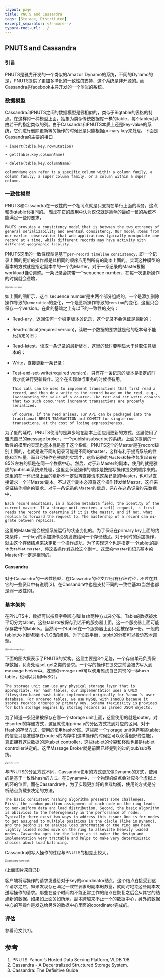 ```yaml
---
layout: page
title: PNUTS and Cassandra
tags: [Storage, Distributed]
excerpt_separator: <!--more-->
typora-root-url: ../
---
```


## PNUTS and Cassandra

### 引言

  PNUTS是雅虎开发的一个类似的Amazon Dynamo的系统，不同的Dynamo的是，PNUTS提供了更加多样化的一致性的支持，这个系统是非开源的。而Cassandra是facebook主导开发的一个类似的系统。

### 数据模型

  Cassandra和PNUTS之间的数据模型是很相似的，类似于Bigtable的表格的特点。在这样的一种模型上面，抽象为类似传统数据库一样的table，每个table可以由若干的指定类似的列。由于Cassandra和PNUTS本质上还是key-value的系统，它们进行删除更新等的操作的时候还是只能根据primary key来处理。下面是Cassandra的主要的接口：

```
• insert(table,key,rowMutation) 

• get(table,key,columnName)

• delete(table,key,columnName)

columnName can refer to a specific column within a column family, a column family, a super column family, or a column within a super column.
```

### 一致性模型

PNUTS和Cassandra在一致性的一个相同点就是只支持在单行上面的事务，这点和Bigtable也相同的。 雅虎在它的应用中认为仅仅就是简单的最终一致的系统不能满足一些的要求，

```
PNUTS provides a consistency model that is between the two extremes of general serializability and eventual consistency. Our model stems from our earlier observation that web applications typically manipulate one record at a time, while different records may have activity with different geographic locality. 
```

PNUTS这里的一致性模型是基于`per-record timeline consistency`，即一个记录上面的更新的操作都是以相同的顺序应用到所有的副本上面的。实现这种模型的基本的方式就是指定副本中的一个为Master。对于一条记录的Master根据workload自动调整。一条记录会携带一个sequence number，在每一次更新操作的时候就会递增，

<img src="/assets/img/pnuts-version.png" alt="pnuts-version" style="zoom:50%;" />

 如上面的图所示，这个 sequence number是由两个部分组成的，一个是添加删除操作导致的`generation`的变化，一个是更新操作导致的`version`的变化。这里只会保存一个version。在此的基础之上有以下的一致性的支持：

* Read-any，返回任何一个稳定版本的记录，这个记录不会保证是最新的；

* Read-critical(required version)，读取一个数据的要求就是他的版本号不能比指定的旧；

* Read-latest，读取一条记录的最新版本，这里的延时要明显大于读取任意版本的；

* Write，直接更新一条记录；

* Test-and-set-write(required version)，只有在一条记录的版本是指定的时候才能进行更新操作。这个在实现单行事务的时候很有用，

  ```
  This call can be used to implement transactions that first read a record, and then do a write to the record based on the read, e.g., incrementing the value of a counter. The test-and-set write ensures that two such concurrent increment transactions are properly serialized. 
  ...
  Of course, if the need arises, our API can be packaged into the traditional BEGIN TRANSACTION and COMMIT for single-row transactions, at the cost of losing expressiveness. 
  ```

为了低的延时，PNUTS使用的是异步地在副本上面应用更新的方式，这里使用了雅虎自己的message broker，一个publish/subscribe的系统。上面的提到的一致性的模型的实现也基本就是基于这个系统。PNUTS这个的Master是在record级别上面的，也就是说不同的记录可能是不同的master，这样有利于提高系统的性能和吞吐量。而且写操作在雅虎的实践中，这条记录的Master和操作的发起者有85%左右的都是在同一个数据中心。然后，对于非Master的副本，使用的就是雅虎的pub/sub系统来处理，这里会保证操作的顺序是按照写操作提交的顺序来的。这里的在一体记录上面的更新不一定就等直接请求这条记录的Master，也可以直接请求一个非Master副本，不过这个副本必须将这个操作转发给Master，这样来保证操作顺序的要求。对于一条记录的Master的信息，保存在这条记录的元数据中，

```
Each record maintains, in a hidden metadata field, the identity of the current master. If a storage unit receives a set() request, it first reads the record to determine if it is the master, and if not, what replica to forward the request to. The mastership of a record can mi- grate between replicas.
```

这里的Master是会根据系统运行的状态变化的。为了保证在primary key上面的约束条件，一个key的添加操作必须发送给同一个存储结点。对于同时的添加操作，就由这个存储结点来决定那一个操作成功。为了实现这个也是指定一个tablet的副本为tablet master，将这些操作发送给这个副本。这里的master和记录基本的Master不一定是相同的。

#### Cassandra

  对于Cassandra的一致性模型，在Cassandra的论文[2]没有仔细讨论，不过在其它的一些资料中有说明[3]。在Cassandra中也是支持不同的一致性基本(当然也都是弱一致性的)。

### 基本架构

 在PNUTS中，数据可以按照字典顺心和Hash两种方式来分布。Table的数据被水平切分为tablet，这些tablets被保存到若干的服务器上面，这一个服务器上面可能保存数千的tablets。当然同一个tablet在一个服务器上面只会被保存一份。一般的tablet大小到MB到小几GB的级别。为了负载平衡，tablet的分布可以被动态地调整。

<img src="/assets/img/pnuts-mappings.png" alt="pnuts-mappings" style="zoom:50%;" />

  下面的图大概表示了PNUTS的架构。这里主要是3个足迹，一个存储单元负责保存数据，负责处理set get之类的请求。一个写的操作在提交之前会被先写入到message broker中。这里的storage unit可以使用雅虎自己实现的一种hash table，也可以只用MySQL，

```
The storage unit can use any physical storage layer that is appropriate. For hash tables, our implementation uses a UNIX filesystem-based hash table implemented originally for Yahoo!’s user database. For ordered tables, we use MySQL with InnoDB because it stores records ordered by primary key. Schema flexibility is provided for both storage engines by storing records as parsed JSON objects.
```

  为了知道一条记录被保存在哪一个storage unit上面，这里使用的就是router。对于sorted的存储方式，这里就使用primary的分区方式找到对应的区间。对于Hash的存储方式，使用的使用hash分区。这些那一个storage unit保存哪些tablet的信息只是被缓存在routers的内存中(这样操作的时候就可以获得很好的性能)。真正拥有这些数据的是tablet controller，这些tablet的分裂和移动也都是tablet controller决定的。这里Massage Broker就是前面已经提到的过的pub/sub系统。

<img src="/assets/img/pnuts-arch.png" alt="pnuts-arch" style="zoom:50%;" />

 与PNUTS的分区方式不同，Cassandra使用的方式更加像Dynamo的方式，使用的是基于一致性hash的方式。在Dynamo中，一个物理的结点会对应多个虚拟上的环的位置。而在Cassandra中，为了实现更加好的负载均衡，使用的方式是分析结点负载来决定的方法，

```
The basic consistent hashing algorithm presents some challenges. First, the random position assignment of each node on the ring leads to non-uniform data and load distribution. Second, the basic algorithm is oblivious to the heterogeneity in the performance of nodes. Typically there exist two ways to address this issue: One is for nodes to get assigned to multiple positions in the circle (like in Dynamo), and the second is to analyze load information on the ring and have lightly loaded nodes move on the ring to alleviate heavily loaded nodes. Cassandra opts for the latter as it makes the design and implementation very tractable and helps to make very deterministic choices about load balancing.
```

Cassandra的写入操作的过程与PNUTS的相差比较大，

<img src="/assets/img/cassandra-wirte-path.png" alt="cassandra-wirte-path" style="zoom:50%;" />

(上面图片来自[3])

客户端将写操作的请求发送给对于key的coordinator结点，这个结点在接受到这个请求之后，如果发现存在满足一致性要求的副本的数量，就同时地给这些副本发送写操作的请求。那些在这个时间内不能正常工作的结点在恢复之后会从其它的结点新的数据。如果如上面的如所示，副本跨越来不止一个的数据中心，另外的数据中心的写操作是发送给另外的数据中心里面的coordinator完成的。

### 评估

  参看论文[1,2]。

## 参考

1. PNUTS: Yahoo!’s Hosted Data Serving Platform, VLDB ‘08.
2. Cassandra - A Decentralized Structured Storage System.
3. Cassandra: The Definitive Guide